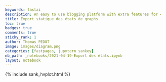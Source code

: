 ```yaml
---
keywords: fastai
description: An easy to use blogging platform with extra features for <a href="https://jupyter.org/">Jupyter Notebooks</a>.
title: Export statique des états de graphs
toc: true 
badges: true
comments: true
sticky_rank: 1
author: Thomas PEDOT
image: images/diagram.png
categories: [fastpages, jupytern sankey]
nb_path: _notebooks/2021-04-19-Export des états.ipynb
layout: notebook
---
```


<!--
#################################################
### THIS FILE WAS AUTOGENERATED! DO NOT EDIT! ###
#################################################
# file to edit: _notebooks/2021-04-19-Export des états.ipynb
-->

<div class="container" id="notebook-container">
        {% include sank_hvplot.html %}
<div class="cell border-box-sizing text_cell rendered"><div class="inner_cell">
<div class="text_cell_render border-box-sizing rendered_html">

</div>
</div>
</div>
</div>
 

